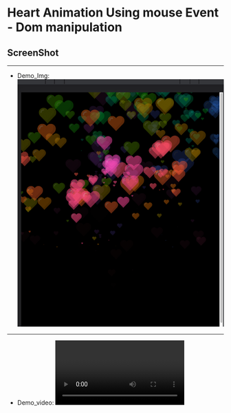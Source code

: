 # Heart Animation Using mouse Event - Dom manipulation

## ScreenShot

---

- Demo_Img:
  ![Image](./demo/demo.jpeg)

---

- Demo_video:
  ![Demo](./demo/demo.mov)
